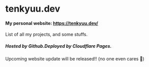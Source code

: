 # tenkyuu.dev
#### My personal website: https://tenkyuu.dev/
List of all my projects, and some stuffs.

##### Hosted by Github.Deployed by Cloudflare Pages.

Upcoming website update will be released!! (no one even cares 🥲)
